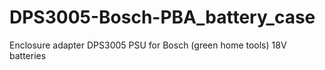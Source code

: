 # DPS3005-Bosch-PBA_battery_case
Enclosure adapter DPS3005 PSU for Bosch (green home tools) 18V batteries
